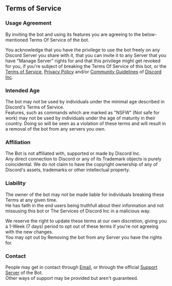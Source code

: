
## Terms of Service

### Usage Agreement

By inviting the bot and using its features you are agreeing to the below-mentioned Terms Of Service of the bot.

You acknowledge that you have the privilege to use the bot freely on any Discord Server you share with it, that you can invite it to any Server that you have "Manage Server" rights for and that this privilege might get revoked for you, if you're subject of breaking the Terms Of Service of this bot, or the [Terms of Service](https://discord.com/terms),  [Privacy Policy](https://discord.com/privacy)  and/or  [Community Guidelines](https://discord.com/guidelines)  of  [Discord Inc](https://discord.com/).

### Intended Age

The bot may not be used by individuals under the minimal age described in Discord's Terms of Service.  
Features, such as commands which are marked as "NSFW" (Not safe for work) may not be used by individuals under the age of maturity in their country. Doing so will be seen as a violation of these terms and will result in a removal of the bot from any servers you own.

### Affiliation

The Bot is not affiliated with, supported or made by Discord Inc.  
Any direct connection to Discord or any of its Trademark objects is purely coincidental. We do not claim to have the copyright ownership of any of Discord's assets, trademarks or other intellectual property.

### Liability

The owner of the bot may not be made liable for individuals breaking these Terms at any given time.  
He has faith in the end users being truthfull about their information and not missusing this bot or The Services of Discord Inc in a malicious way.

We reserve the right to update these terms at our own discretion, giving you a 1-Week (7 days) period to opt out of these terms if you're not agreeing with the new changes.  
You may opt out by Removing the bot from any Server you have the rights for.

### Contact

People may get in contact through [Email](mailto:azarihadi81@gmail.com), or through the official  [Support Server](https://discord.gg/6vhPVYkNU9)  of the Bot.  
Other ways of support may be provided but aren't guaranteed.
